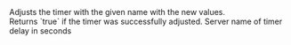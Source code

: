 <function name="Adjust" parent="systimer" type="libraryfunc">
	<description>
		Adjusts the timer with the given name with the new values.<br>
		Returns `true` if the timer was successfully adjusted.
	</description>
	<realm>Server</realm>
	<args>
		<arg name="name" type="string">name of timer</arg>
		<arg name="delay" type="number">delay in seconds</arg>
		<arg name="reps = nil" type="number"></arg>
		<arg name="callback = nil" type="function"></arg>
	</args>
	<rets>
		<ret name="success" type="boolean"></ret>
	</rets>
</function>